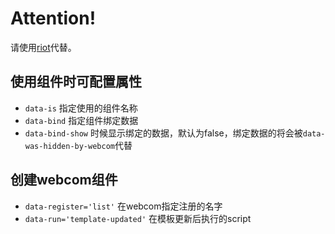 # Attention!
请使用[riot](http://riotjs.com/)代替。

## 使用组件时可配置属性
* `data-is` 指定使用的组件名称
* `data-bind` 指定组件绑定数据
* `data-bind-show` 时候显示绑定的数据，默认为false，绑定数据的将会被`data-was-hidden-by-webcom`代替

## 创建webcom组件
* `data-register='list'` 在webcom指定注册的名字
* `data-run='template-updated'` 在模板更新后执行的script

